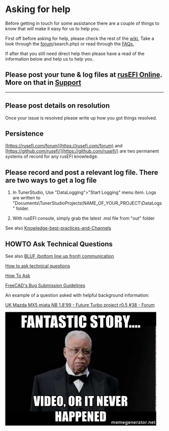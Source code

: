 # Asking for help

Before getting in touch for some assistance there are a couple of things to know that will make it easy for us to help you.

First off before asking for help, please check the rest of the [wiki,](HOWTO-Search-on-rusEFI-wiki) Take a look through the [forum](https://rusefi.com/forum)/search.php) or read through the [FAQs.](Pages-FAQ-and-HOWTO)

If after that you still need direct help then please have a read of the information below and help us to help you.

## Please post your tune & log files at [rusEFI Online](Online). More on that in [Support](Support)

---

## Please post details on resolution

Once your issue is resolved please write up how you got things resolved.

## Persistence

[https://rusefi.com/forum](https://rusefi.com/forum) and [https://github.com/rusefi/](https://github.com/rusefi/) are two permanent systems of record for any rusEFI knowledge.

## Please record and post a relevant log file. There are two ways to get a log file

 1) In TunerStudio, Use "DataLogging">"Start Logging" menu item. Logs are written to "Documents\TunerStudioProjects\NAME_OF_YOUR_PROJECT\DataLogs" folder.

 2) With rusEFI console, simply grab the latest .msl file from "out" folder

See also [Knowledge-best-practices-and-Channels](Knowledge-best-practices-and-Channels)

## HOWTO Ask Technical Questions

See also [BLUF (bottom line up front) communication](https://en.wikipedia.org/wiki/BLUF_(communication))

[How to ask technical questions](https://opensource.com/life/16/10/how-ask-technical-questions)

[How To Ask](https://stackoverflow.com/help/how-to-ask)

[FreeCAD's Bug Submission Guidelines](https://forum.freecadweb.org/viewtopic.php?f=3&t=5236)

An example of a question asked with helpful background information:

[UK Mazda MX5 miata NB 1.8'99 - Future Turbo project r0.5 #38 - Forum](https://rusefi.com/forum/viewtopic.php?f=3&t=1282&start=101)

![video](FAQ/images/fantastic-story-video-or-it-never-happened.jpg)
